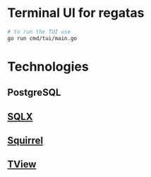# Terminal UI for regatas

```sh
# to run the TUI use
go run cmd/tui/main.go
```

# Technologies

## PostgreSQL

## [SQLX](https://github.com/jmoiron/sqlx)

## [Squirrel](https://github.com/Masterminds/squirrel)

## [TView](https://github.com/rivo/tview)
